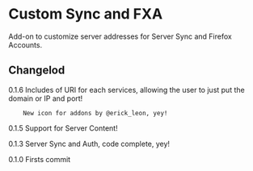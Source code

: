 Custom Sync and FXA
===================

Add-on to customize server addresses for Server Sync and Firefox Accounts.

Changelod
----------

0.1.6 	Includes of URI for each services, allowing the user to just put the domain or IP and port!
		
		New icon for addons by @erick_leon, yey!

0.1.5 	Support for Server Content!

0.1.3 	Server Sync and Auth, code complete, yey!

0.1.0  	Firsts commit